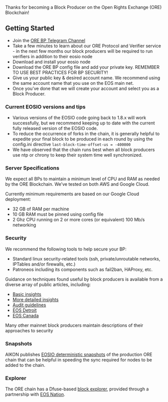 
Thanks for becoming a Block Producer on the Open Rights Exchange (ORE) Blockchain! 

## Getting Started

- Join the [ORE BP Telegram Channel](https://t.me/joinchat/C8vKvxQqx6TNqrYzMYUThA)
- Take a few minutes to learn about our ORE Protocol and Verifier service - in the next few months our block producers will be required to run verifiers in addition to their eosio node
- Download and install your eosio node
- Download the ORE BP config file and add your private key. REMEMBER TO USE BEST PRACTICES FOR BP SECURITY!
- Give us your public key & desired account name. We recommend using the same account name that you use on the EOS main net.
- Once you’ve done that we will create your account and select you as a Block Producer.

### Current EOSIO versions and tips

- Various versions of the EOSIO code going back to 1.8.x will work successfully, but we recommend keeping up to date with the current fully released version of the EOSIO code.
- To reduce the occurrence of forks in the chain, it is generally helpful to expedite your final block to be produced in each round by using the config.ini directive `last-block-time-offset-us = -400000`
- We have observed that the chain runs best when all block producers use ntp or chrony to keep their system time well synchronized.

### Server Specifications

We expect all BPs to maintain a minimum level of CPU and RAM as needed by the ORE Blockchain. 
We’ve tested on both AWS and Google Cloud. 

Currently minimum requirements are based on our Google Cloud deployment:
- 32 GB of RAM per machine
- 10 GB RAM must be pinned using config file
-  2 Ghz CPU running on 2 or more cores (or equivalent)
100 Mb/s networking

### Security

We recommend the following tools to help secure your BP:
- Standard linux security-related tools (ssh, private/unroutable networks, IPTables and/or firewalls, etc.)
- Patroneos including its components such as fail2ban, HAProxy, etc.

Guidance on techniques found useful by block producers is available from a diverse array of public articles, including:
- [Basic insights](https://eosuk.io/2018/05/17/eos-block-producer-security-done-right)
- [More detailed insights](https://medium.com/eostribe/eos-bp-security-statement-e8cbf0df72db)
- [Audit guidelines](https://github.com/slowmist/eos-bp-nodes-security-checklist/blob/master/audit-en.md)
- [EOS Detroit](https://eosdetroit.io/block-producer/infrastructure)
- [EOS Canada](https://www.eoscanada.com/en/introducing-eos-canada-a-leading-block-producer-candidate#:~:text=We%20are%20pleased%20to%20officially,by%20reputable%20Canadian%20financial%20players.)

Many other mainnet block producers maintain descriptions of their approaches to security

### Snapshots

AIKON publishes [EOSIO deterministic snapshots](https://aikon-ore-snaps.s3.us-west-2.amazonaws.com/list.html?sort=lastmod&sortdir=desc) of the production ORE chain that can be helpful in speeding the sync required for nodes to be added to the chain.

### Explorer

The ORE chain has a Dfuse-based [block explorer](https://explorer.ore.network), provided through a partnership with [EOS Nation](https://eosnation.io).

